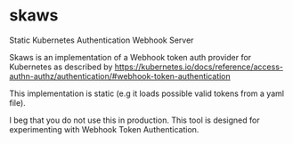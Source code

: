 # skaws

Static Kubernetes Authentication Webhook Server

Skaws is an implementation of a Webhook token auth provider for Kubernetes as
described by https://kubernetes.io/docs/reference/access-authn-authz/authentication/#webhook-token-authentication

This implementation is static (e.g it loads possible valid tokens from a yaml
file).

I beg that you do not use this in production. This tool is designed for
experimenting with Webhook Token Authentication.

